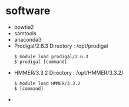 # software
- bowtie2
- samtools
- anaconda3
- Prodigal/2.6.3
  Directory : /opt/prodigal
  ```
  $ module load prodigal/2.6.3
  $ prodigal [command]
  ```
- HMMER/3.3.2
  Directory : /opt/HMMER/3.3.2/
  ```
  $ module load HMMER/3.3.2
  $ [command]
  ```
- 
